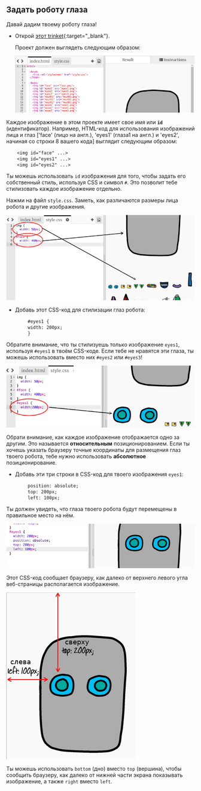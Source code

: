 ## Задать роботу глаза

Давай дадим твоему роботу глаза!

+ Открой [этот trinket](http://jumpto.cc/web-robot){:target="_blank"}.
    
    Проект должен выглядеть следующим образом:
    
    ![снимок экрана](images/robot-starter.png)

Каждое изображение в этом проекте имеет свое имя или **`id`** (идентификатор). Например, HTML-код для использования изображений лица и глаз ['face' (лицо на англ.), 'eyes1' (глаза1 на англ.) и 'eyes2', начиная со строки 8 вашего кода] выглядит следующим образом:

```
    <img id="face" ...>
    <img id="eyes1" ...>
    <img id="eyes2" ...>
```    

Ты можешь использовать `id` изображения для того, чтобы задать его собственный стиль, используя CSS и символ `#`. Это позволит тебе стилизовать каждое изображение отдельно.

Нажми на файл `style.css`. Заметь, как различаются размеры лица робота и другие изображения.

![снимок экрана](images/robot-id.png)

+ Добавь этот CSS-код для стилизации глаз робота:
```    
        #eyes1 {
        width: 200px;
        }
```        

Обратите внимание, что ты стилизуешь только изображение `eyes1`, используя `#eyes1` в твоём CSS-коде. Если тебе не нравятся эти глаза, ты можешь использовать вместо них `#eyes2` или `#eyes3`!

![снимок экрана](images/robot-eyes-width.png)

Обрати внимание, как каждое изображение отображается одно за другим. Это называется **относительным** позиционированием. Если ты хочешь указать браузеру точные координаты для размещения глаз твоего робота, тебе нужно использовать **абсолютное** позиционирование.

+ Добавь эти три строки в CSS-код для твоего изображения `eyes1`:

```    
        position: absolute;
        top: 200px;
        left: 100px;
```        

Ты должен увидеть, что глаза твоего робота будут перемещены в правильное место на нём.

![снимок экрана](images/robot-eyes-position.png)

Этот CSS-код сообщает браузеру, как далеко от верхнего левого угла веб-страницы располагается изображение.

![снимок экрана](images/robot-eyes-position2.png)

Ты можешь использовать `bottom` (дно) вместо `top` (вершина), чтобы сообщить браузеру, как далеко от нижней части экрана показывать изображение, а также `right` вместо `left`.